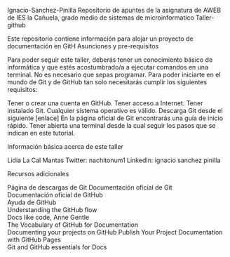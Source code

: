  Ignacio-Sanchez-Pinilla
Repositorio  de apuntes de la asignatura de AWEB  de IES la Cañuela, grado medio de  sistemas de microinformatico
 Taller-github

Este repositorio contiene información para alojar un proyecto de documentación en GitH
Asunciones y pre-requisitos

Para poder seguir este taller, deberás tener un conocimiento básico de informática y que estés acostumbrado/a a ejecutar comandos en una terminal. No es necesario que sepas programar. Para poder iniciarte en el mundo de Git y de GitHub tan solo necesitarás cumplir los siguientes requisitos:

 Tener o crear una cuenta en GitHub.
 Tener acceso a Internet.
 Tener instalado Git. Cualquier sistema operativo es válido. Descarga Git desde el siguiente [enlace] En la página oficial de Git encontrarás una guía de inicio rápido.
 Tener abierta una terminal desde la cual seguir los pasos que se indican en este tutorial.

Información básica acerca de este taller

Lidia La Cal Mantas
Twitter: nachitonum1
LinkedIn: ignacio sanchez pinilla

Recursos adicionales

Página de descargas de Git 
Documentación oficial de Git  
Documentación oficial de GitHub  
Ayuda de GitHub  
Understanding the GitHub flow  
Docs like code, Anne Gentle  
The Vocabulary of GitHub for Documentation  
Documenting your projects on GitHub
Publish Your Project Documentation with GitHub Pages  
Git and GitHub essentials for Docs
